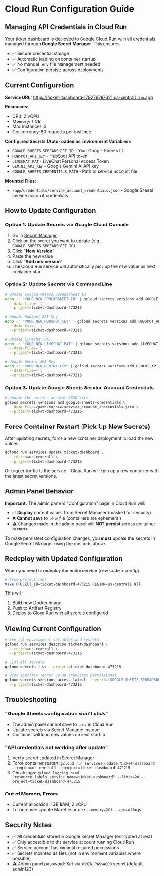 # Cloud Run Configuration Guide

## Managing API Credentials in Cloud Run

Your ticket dashboard is deployed to Google Cloud Run with all credentials managed through **Google Secret Manager**. This ensures:
- ✅ Secure credential storage
- ✅ Automatic loading on container startup  
- ✅ No manual `.env` file management needed
- ✅ Configuration persists across deployments

## Current Configuration

**Service URL:** https://ticket-dashboard-179279767621.us-central1.run.app

**Resources:**
- CPU: 2 vCPU
- Memory: 1 GB
- Max Instances: 3
- Concurrency: 80 requests per instance

**Configured Secrets (Auto-loaded as Environment Variables):**
- `GOOGLE_SHEETS_SPREADSHEET_ID` - Your Google Sheets ID
- `HUBSPOT_API_KEY` - HubSpot API token
- `LIVECHAT_PAT` - LiveChat Personal Access Token
- `GEMINI_API_KEY` - Google Gemini AI API key
- `GOOGLE_SHEETS_CREDENTIALS_PATH` - Path to service account file

**Mounted Files:**
- `/app/credentials/service_account_credentials.json` - Google Sheets service account credentials

## How to Update Configuration

### Option 1: Update Secrets via Google Cloud Console

1. Go to [Secret Manager](https://console.cloud.google.com/security/secret-manager?project=ticket-dashboard-473215)
2. Click on the secret you want to update (e.g., `GOOGLE_SHEETS_SPREADSHEET_ID`)
3. Click **"New Version"**
4. Paste the new value
5. Click **"Add new version"**
6. The Cloud Run service will automatically pick up the new value on next container start

### Option 2: Update Secrets via Command Line

```bash
# Update Google Sheets Spreadsheet ID
echo -n "YOUR_NEW_SPREADSHEET_ID" | gcloud secrets versions add GOOGLE_SHEETS_SPREADSHEET_ID \
  --data-file=- \
  --project=ticket-dashboard-473215

# Update HubSpot API Key
echo -n "YOUR_NEW_HUBSPOT_KEY" | gcloud secrets versions add HUBSPOT_API_KEY \
  --data-file=- \
  --project=ticket-dashboard-473215

# Update LiveChat PAT
echo -n "YOUR_NEW_LIVECHAT_PAT" | gcloud secrets versions add LIVECHAT_PAT \
  --data-file=- \
  --project=ticket-dashboard-473215

# Update Gemini API Key  
echo -n "YOUR_NEW_GEMINI_KEY" | gcloud secrets versions add GEMINI_API_KEY \
  --data-file=- \
  --project=ticket-dashboard-473215
```

### Option 3: Update Google Sheets Service Account Credentials

```bash
# Update the service account JSON file
gcloud secrets versions add google-sheets-credentials \
  --data-file=/path/to/new/service_account_credentials.json \
  --project=ticket-dashboard-473215
```

## Force Container Restart (Pick Up New Secrets)

After updating secrets, force a new container deployment to load the new values:

```bash
gcloud run services update ticket-dashboard \
  --region=us-central1 \
  --project=ticket-dashboard-473215
```

Or trigger traffic to the service - Cloud Run will spin up a new container with the latest secret versions.

## Admin Panel Behavior

**Important:** The admin panel's "Configuration" page in Cloud Run will:
- ✅ **Display** current values from Secret Manager (masked for security)
- ❌ **Cannot save** to `.env` file (containers are ephemeral)
- ⚠️ Changes made in the admin panel will **NOT persist** across container restarts

To make persistent configuration changes, you **must** update the secrets in Google Secret Manager using the methods above.

## Redeploy with Updated Configuration

When you need to redeploy the entire service (new code + config):

```bash
# From project root
make PROJECT_ID=ticket-dashboard-473215 REGION=us-central1 all
```

This will:
1. Build new Docker image
2. Push to Artifact Registry  
3. Deploy to Cloud Run with all secrets configured

## Viewing Current Configuration

```bash
# See all environment variables and secrets
gcloud run services describe ticket-dashboard \
  --region=us-central1 \
  --project=ticket-dashboard-473215

# List all secrets
gcloud secrets list --project=ticket-dashboard-473215

# View specific secret value (requires permissions)
gcloud secrets versions access latest --secret="GOOGLE_SHEETS_SPREADSHEET_ID" \
  --project=ticket-dashboard-473215
```

## Troubleshooting

### "Google Sheets configuration won't stick"
- The admin panel cannot save to `.env` in Cloud Run
- Update secrets via Secret Manager instead
- Container will load new values on next startup

### "API credentials not working after update"
1. Verify secret updated in Secret Manager
2. Force container restart: `gcloud run services update ticket-dashboard --region=us-central1 --project=ticket-dashboard-473215`
3. Check logs: `gcloud logging read "resource.labels.service_name=ticket-dashboard" --limit=20 --project=ticket-dashboard-473215`

### Out of Memory Errors
- Current allocation: 1GB RAM, 2 vCPU
- To increase: Update Makefile or use `--memory=2Gi --cpu=4` flags

## Security Notes

- ✅ All credentials stored in Google Secret Manager (encrypted at rest)
- ✅ Only accessible to the service account running Cloud Run
- ✅ Service account has minimal required permissions
- ✅ Secrets mounted as files (not in environment variables where possible)
- ⚠️ Admin panel password: Set via `ADMIN_PASSWORD` secret (default: admin123)